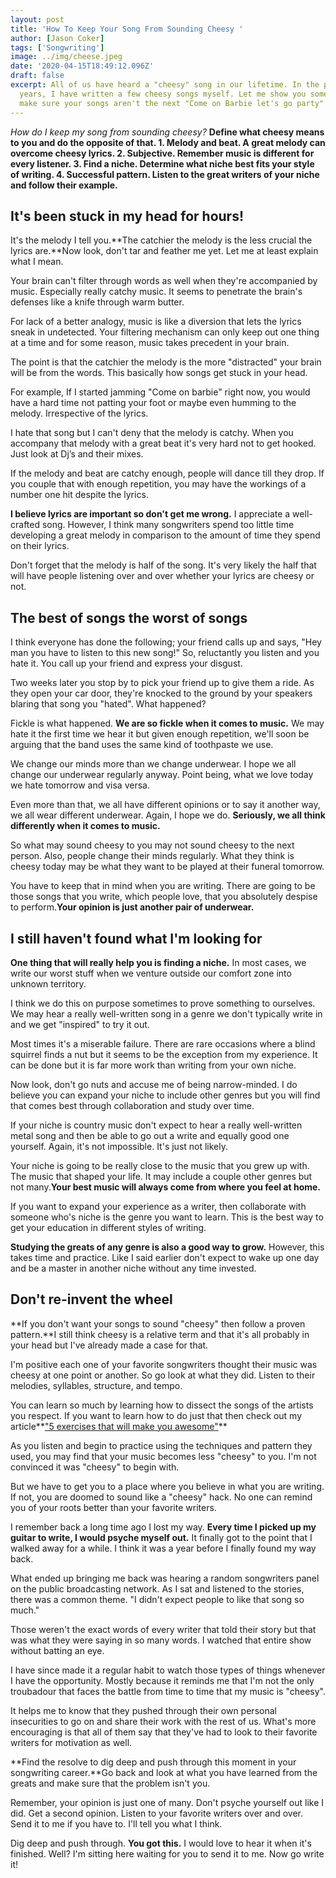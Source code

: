 ```yaml
---
layout: post
title: 'How To Keep Your Song From Sounding Cheesy '
author: [Jason Coker]
tags: ['Songwriting']
image: ../img/cheese.jpeg
date: '2020-04-15T18:49:12.096Z'
draft: false
excerpt: All of us have heard a "cheesy" song in our lifetime. In the past 25
  years, I have written a few cheesy songs myself. Let me show you some ways to
  make sure your songs aren't the next "Come on Barbie let's go party".
---
```

*How do I keep my song from sounding cheesy?* **Define what cheesy means to you and do the opposite of that. 1. Melody and beat. A great melody can overcome cheesy lyrics. 2. Subjective. Remember music is different for every listener. 3. Find a niche. Determine what niche best fits your style of writing. 4. Successful pattern. Listen to the great writers of your niche and follow their example.**



## **It's been stuck in my head for hours!**

It's the melody I tell you.**The catchier the melody is the less crucial the lyrics are.**Now look, don't tar and feather me yet. Let me at least explain what I mean.



Your brain can't filter through words as well when they're accompanied by music. Especially really catchy music. It seems to penetrate the brain's defenses like a knife through warm butter.



For lack of a better analogy, music is like a diversion that lets the lyrics sneak in undetected. Your filtering mechanism can only keep out one thing at a time and for some reason, music takes precedent in your brain.



The point is that the catchier the melody is the more "distracted" your brain will be from the words. This basically how songs get stuck in your head.



For example, If I started jamming "Come on barbie" right now, you would have a hard time not patting your foot or maybe even humming to the melody. Irrespective of the lyrics. 



I hate that song but I can't deny that the melody is catchy. When you accompany that melody with a great beat it's very hard not to get hooked. Just look at Dj’s and their mixes.



If the melody and beat are catchy enough, people will dance till they drop. If you couple that with enough repetition, you may have the workings of a number one hit despite the lyrics.



**I believe lyrics are important so don't get me wrong.** I appreciate a well-crafted song. However, I think many songwriters spend too little time developing a great melody in comparison to the amount of time they spend on their lyrics.



Don't forget that the melody is half of the song. It's very likely the half that will have people listening over and over whether your lyrics are cheesy or not.



## **The best of songs the worst of songs**

I think everyone has done the following; your friend calls up and says, "Hey man you have to listen to this new song!" So, reluctantly you listen and you hate it. You call up your friend and express your disgust.



Two weeks later you stop by to pick your friend up to give them a ride. As they open your car door, they're knocked to the ground by your speakers blaring that song you "hated". What happened?



Fickle is what happened. **We are so fickle when it comes to music.** We may hate it the first time we hear it but given enough repetition, we'll soon be arguing that the band uses the same kind of toothpaste we use.



We change our minds more than we change underwear. I hope we all change our underwear regularly anyway. Point being, what we love today we hate tomorrow and visa versa.



Even more than that, we all have different opinions or to say it another way, we all wear different underwear. Again, I hope we do. **Seriously, we all think differently when it comes to music.**



So what may sound cheesy to you may not sound cheesy to the next person. Also, people change their minds regularly. What they think is cheesy today may be what they want to be played at their funeral tomorrow.



You have to keep that in mind when you are writing. There are going to be those songs that you write, which people love, that you absolutely despise to perform.**Your opinion is just another pair of underwear.**



## **I still haven't found what I'm looking for**

**One thing that will really help you is finding a niche.** In most cases, we write our worst stuff when we venture outside our comfort zone into unknown territory.



I think we do this on purpose sometimes to prove something to ourselves. We may hear a really well-written song in a genre we don't typically write in and we get "inspired" to try it out.



Most times it's a miserable failure. There are rare occasions where a blind squirrel finds a nut but it seems to be the exception from my experience. It can be done but it is far more work than writing from your own niche. 



Now look, don't go nuts and accuse me of being narrow-minded. I do believe you can expand your niche to include other genres but you will find that comes best through collaboration and study over time.



If your niche is country music don't expect to hear a really well-written metal song and then be able to go out a write and equally good one yourself. Again, it's not impossible. It's just not likely.



Your niche is going to be really close to the music that you grew up with. The music that shaped your life. It may include a couple other genres but not many.**Your best music will always come from where you feel at home.**



If you want to expand your experience as a writer, then collaborate with someone who's niche is the genre you want to learn. This is the best way to get your education in different styles of writing.



**Studying the greats of any genre is also a good way to grow.** However, this takes time and practice. Like I said earlier don't expect to wake up one day and be a master in another niche without any time invested.



## **Don't re-invent the wheel**

**If you don't want your songs to sound "cheesy" then follow a proven pattern.**I still think cheesy is a relative term and that it's all probably in your head but I've already made a case for that.



I'm positive each one of your favorite songwriters thought their music was cheesy at one point or another. So go look at what they did. Listen to their melodies, syllables, structure, and tempo.



You can learn so much by learning how to dissect the songs of the artists you respect. If you want to learn how to do just that then check out my article**["5 exercises that will make you awesome"](https://mysongpro.com/posts/5-songwriting-exercises-that-will-make-you-awesome/)**



As you listen and begin to practice using the techniques and pattern they used, you may find that your music becomes less "cheesy" to you. I'm not convinced it was "cheesy" to begin with.



But we have to get you to a place where you believe in what you are writing. If not, you are doomed to sound like a "cheesy" hack. No one can remind you of your roots better than your favorite writers.



I remember back a long time ago I lost my way. **Every time I picked up my guitar to write, I would psyche myself out.** It finally got to the point that I walked away for a while. I think it was a year before I finally found my way back.



What ended up bringing me back was hearing a random songwriters panel on the public broadcasting network. As I sat and listened to the stories, there was a common theme. "I didn't expect people to like that song so much."



Those weren't the exact words of every writer that told their story but that was what they were saying in so many words. I watched that entire show without batting an eye.



I have since made it a regular habit to watch those types of things whenever I have the opportunity. Mostly because it reminds me that I'm not the only troubadour that faces the battle from time to time that my music is "cheesy".



It helps me to know that they pushed through their own personal insecurities to go on and share their work with the rest of us. What's more encouraging is that all of them say that they've had to look to their favorite writers for motivation as well.



**Find the resolve to dig deep and push through this moment in your songwriting career.**Go back and look at what you have learned from the greats and make sure that the problem isn't you.



Remember, your opinion is just one of many. Don't psyche yourself out like I did. Get a second opinion. Listen to your favorite writers over and over. Send it to me if you have to. I'll tell you what I think.



Dig deep and push through. **You got this.** I would love to hear it when it's finished. Well? I'm sitting here waiting for you to send it to me. Now go write it!